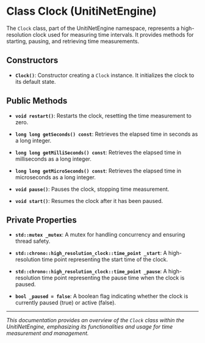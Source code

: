 # Class Clock (UnitiNetEngine)

The `Clock` class, part of the UnitiNetEngine namespace, represents a high-resolution clock used for measuring time intervals. It provides methods for starting, pausing, and retrieving time measurements.

## Constructors

- **`Clock()`**: Constructor creating a `Clock` instance. It initializes the clock to its default state.

## Public Methods

- **`void restart()`**: Restarts the clock, resetting the time measurement to zero.

- **`long long getSeconds() const`**: Retrieves the elapsed time in seconds as a long integer.

- **`long long getMilliSeconds() const`**: Retrieves the elapsed time in milliseconds as a long integer.

- **`long long getMicroSeconds() const`**: Retrieves the elapsed time in microseconds as a long integer.

- **`void pause()`**: Pauses the clock, stopping time measurement.

- **`void start()`**: Resumes the clock after it has been paused.

## Private Properties

- **`std::mutex _mutex`**: A mutex for handling concurrency and ensuring thread safety.

- **`std::chrono::high_resolution_clock::time_point _start`**: A high-resolution time point representing the start time of the clock.

- **`std::chrono::high_resolution_clock::time_point _pause`**: A high-resolution time point representing the pause time when the clock is paused.

- **`bool _paused = false`**: A boolean flag indicating whether the clock is currently paused (true) or active (false).

---

*This documentation provides an overview of the `Clock` class within the UnitiNetEngine, emphasizing its functionalities and usage for time measurement and management.*
